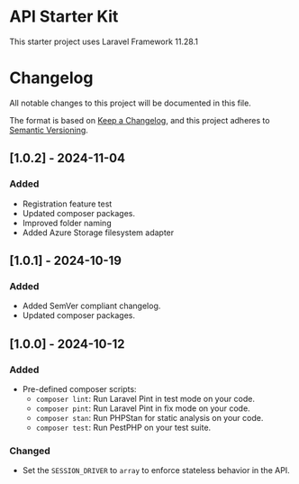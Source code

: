 
# API Starter Kit
This starter project uses Laravel Framework 11.28.1

# Changelog
All notable changes to this project will be documented in this file.

The format is based on [Keep a Changelog](https://keepachangelog.com/en/1.1.0/),
and this project adheres to [Semantic Versioning](https://semver.org/spec/v2.0.0.html).

## [1.0.2] - 2024-11-04
### Added
- Registration feature test
- Updated composer packages.
- Improved folder naming
- Added Azure Storage filesystem adapter


## [1.0.1] - 2024-10-19
### Added
- Added SemVer compliant changelog.
- Updated composer packages.

## [1.0.0] - 2024-10-12
### Added
- Pre-defined composer scripts:
    - `composer lint`: Run Laravel Pint in test mode on your code.
    - `composer pint`: Run Laravel Pint in fix mode on your code.
    - `composer stan`: Run PHPStan for static analysis on your code.
    - `composer test`: Run PestPHP on your test suite.

### Changed
- Set the `SESSION_DRIVER` to `array` to enforce stateless behavior in the API.
